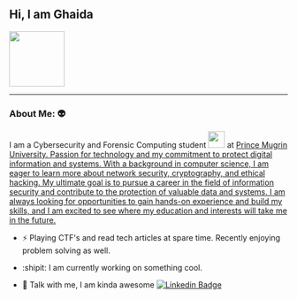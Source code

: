 
 ## Hi, I am Ghaida 

<div id="header" >
  <img src="https://media.giphy.com/media/ryW87OmXokWGUAk4NS/giphy.gif" width="100"/>
</div>

------------------------------------------------------------------------------------------

###  About Me: 👽

I am a Cybersecurity and Forensic Computing student <img src="https://media.giphy.com/media/WUlplcMpOCEmTGBtBW/giphy.gif" width="30"> at <a href="https://www.upm.edu.sa/en"> Prince Mugrin University. Passion for technology and my commitment to protect digital information and systems. With a background in computer science, I am eager to learn more about network security, cryptography, and ethical hacking. My ultimate goal is to pursue a career in the field of information security and contribute to the protection of valuable data and systems. I am always looking for opportunities to gain hands-on experience and build my skills, and I am excited to see where my education and interests will take me in the future.</a>



- :zap: Playing CTF's and read tech articles at spare time. Recently enjoying problem solving as well.

- :shipit: I am currently working on something cool.

- :handshake: Talk with me, I am kinda awesome [![Linkedin Badge](https://img.shields.io/badge/-Ghaida-blue?style=flat&logo=Linkedin&logoColor=white)](www.linkedin.com/in/ghaidalamri)
